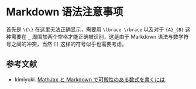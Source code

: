 # Markdown 语法注意事项

首先是 `\{\}` 在这里无法正确显示，需要用 `\lbrace \rbrace` 以及对于 `{A}_{B}` 这种需要在 `_` 周围加两个空格才能正确被识别，这是由于 Markdown 语法与数学符号之间的冲突，当然 `[]` 这样的符号似乎也需要考虑。

## 参考文献

- kimiyuki. [MathJax と Markdown で可搬性のある数式を書くには](https://kimiyuki.net/blog/2020/02/19/portable-mathjax-markdown/).